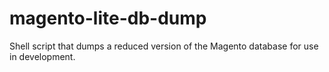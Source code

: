 magento-lite-db-dump
====================

Shell script that dumps a reduced version of the Magento database for use in development.